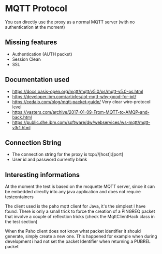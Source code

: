 # MQTT Protocol

You can directly use the proxy as a normal MQTT server (with no authentication
at the moment)

## Missing features

* Authentication (AUTH packet)
* Session Clean
* SSL

## Documentation used

* https://docs.oasis-open.org/mqtt/mqtt/v5.0/os/mqtt-v5.0-os.html
* https://developer.ibm.com/articles/iot-mqtt-why-good-for-iot/
* https://cedalo.com/blog/mqtt-packet-guide/ Very clear wire-protocol level
* https://vasters.com/archive/2017-01-09-From-MQTT-to-AMQP-and-back.html
* https://public.dhe.ibm.com/software/dw/webservices/ws-mqtt/mqtt-v3r1.html

## Connection String 

* The connection string for the proxy is tcp://[host]:[port]
* User id and password currently blank

## Interesting informations

At the moment the test is based on the moquette MQTT server, since it can be
embedded directly into any java application and does not require testcontainers

The client used is the paho mqtt client for Java, it's the simplest I have
found. There is only a small trick to force the creation of a PINGREQ packet
that involve a couple of reflection tricks (check the MqttClientHack class in the
test section)

When the Paho client does not know what packet identifier it should generate,
simply create a new one. This happened for example when during development i
had not set the packet Identifier when returning a PUBREL packet

